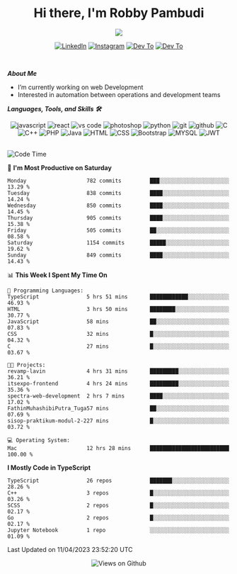 <div align="center">
   <h1>Hi there, I'm Robby Pambudi </h1>

<img src="https://pronoun.cyou/x/y?subject=He&object=Him&height=20"> 
</div>

<p align='center'>
   <a href="https://www.linkedin.com/in/robbypambudi" target="_blank"><img src="https://img.shields.io/badge/LinkedIn-0077B5?style=for-the-badge&logo=linkedin&logoColor=white" alt="LinkedIn"></a>
   <a href="https://www.instagram.com/robbypambudi" target="_blank"><img src="https://img.shields.io/badge/Instagram-E4405F?style=for-the-badge&logo=instagram&logoColor=white" alt="Instagram"></a>
   <a href="https://dev.to/robbypambudi" target="_blank"><img src="https://img.shields.io/badge/dev.to-0A0A0A?style=for-the-badge&logo=dev.to&logoColor=white" alt="Dev To"></a>
   <a href="https://www.facebook.com/robbyulungpambudi" target="_blank"><img src="https://img.shields.io/badge/Facebook-1877F2?style=for-the-badge&logo=facebook&logoColor=white" alt="Dev To"></a>

</p> <p>
<br>
   
***About Me***
   
- I’m currently working on web Development
- Interested in automation between operations and development teams
 
   
***Languages, Tools, and Skills 🛠***

   <div align="center">
   <img src="https://img.shields.io/badge/JavaScript-F7DF1E?style=for-the-badge&logo=javascript&logoColor=black" alt="javascript" />
      <img src="https://img.shields.io/badge/React-61DAFB?style=for-the-badge&logo=react&logoColor=black" alt="react" />
      <img src="https://img.shields.io/badge/vs%20code-007ACC?style=for-the-badge&logo=visual%20studio%20code&logoColor=white" alt="vs code" />
      <img src="https://img.shields.io/badge/adobe%20photoshop-31A8FF?style=for-the-badge&logo=adobe%20photoshop&logoColor=white" alt="photoshop" />
      <img src="https://img.shields.io/badge/python-3776AB?style=for-the-badge&logo=python&logoColor=white" alt="python" />
      <img src="https://img.shields.io/badge/Git-F05032?style=for-the-badge&logo=git&logoColor=white" alt="git" />
      <img src="https://img.shields.io/badge/GitHub-100000?style=for-the-badge&logo=github&logoColor=white" alt="github" />
      <img src="https://img.shields.io/badge/c-%2300599C.svg?style=for-the-badge&logo=c&logoColor=white" alt="C" />
      <img src="https://img.shields.io/badge/c++-%2300599C.svg?style=for-the-badge&logo=c%2B%2B&logoColor=white" alt="C++" />   
      <img src="https://img.shields.io/badge/PHP-777BB4?style=for-the-badge&logo=php&logoColor=white" alt="PHP" />
      <img src="https://img.shields.io/badge/Java-ED8B00?style=for-the-badge&logo=java&logoColor=white" alt="Java"/>
      <img src="https://img.shields.io/badge/HTML5-E34F26?style=for-the-badge&logo=html5&logoColor=white" alt="HTML" />
      <img src="https://img.shields.io/badge/CSS-239120?&style=for-the-badge&logo=css3&logoColor=white" alt ="CSS" />
      <img src="https://img.shields.io/badge/Bootstrap-563D7C?style=for-the-badge&logo=bootstrap&logoColor=white" alt="Bootstrap" />
      <img src="https://img.shields.io/badge/MySQL-00000F?style=for-the-badge&logo=mysql&logoColor=white" alt="MYSQL" />
      <img src="https://img.shields.io/badge/json%20web%20tokens-323330?style=for-the-badge&logo=json-web-tokens&logoColor=pink" alt="JWT" />
      
   </div><br>
   
<!--START_SECTION:waka-->
![Code Time](http://img.shields.io/badge/Code%20Time-622%20hrs%2058%20mins-blue)

📅 **I'm Most Productive on Saturday** 

```text
Monday                   782 commits         ███░░░░░░░░░░░░░░░░░░░░░░   13.29 % 
Tuesday                  838 commits         ████░░░░░░░░░░░░░░░░░░░░░   14.24 % 
Wednesday                850 commits         ████░░░░░░░░░░░░░░░░░░░░░   14.45 % 
Thursday                 905 commits         ████░░░░░░░░░░░░░░░░░░░░░   15.38 % 
Friday                   505 commits         ██░░░░░░░░░░░░░░░░░░░░░░░   08.58 % 
Saturday                 1154 commits        █████░░░░░░░░░░░░░░░░░░░░   19.62 % 
Sunday                   849 commits         ████░░░░░░░░░░░░░░░░░░░░░   14.43 % 
```


📊 **This Week I Spent My Time On** 

```text
💬 Programming Languages: 
TypeScript               5 hrs 51 mins       ████████████░░░░░░░░░░░░░   46.93 % 
HTML                     3 hrs 50 mins       ████████░░░░░░░░░░░░░░░░░   30.77 % 
JavaScript               58 mins             ██░░░░░░░░░░░░░░░░░░░░░░░   07.83 % 
CSS                      32 mins             █░░░░░░░░░░░░░░░░░░░░░░░░   04.32 % 
C                        27 mins             █░░░░░░░░░░░░░░░░░░░░░░░░   03.67 % 

🐱‍💻 Projects: 
revamp-lavin             4 hrs 31 mins       █████████░░░░░░░░░░░░░░░░   36.21 % 
itsexpo-frontend         4 hrs 24 mins       █████████░░░░░░░░░░░░░░░░   35.36 % 
spectra-web-development  2 hrs 7 mins        ████░░░░░░░░░░░░░░░░░░░░░   17.02 % 
FathinMuhashibiPutra_Tuga57 mins             ██░░░░░░░░░░░░░░░░░░░░░░░   07.69 % 
sisop-praktikum-modul-2-227 mins             █░░░░░░░░░░░░░░░░░░░░░░░░   03.72 % 

💻 Operating System: 
Mac                      12 hrs 28 mins      █████████████████████████   100.00 % 
```

**I Mostly Code in TypeScript** 

```text
TypeScript               26 repos            ███████░░░░░░░░░░░░░░░░░░   28.26 % 
C++                      3 repos             █░░░░░░░░░░░░░░░░░░░░░░░░   03.26 % 
SCSS                     2 repos             █░░░░░░░░░░░░░░░░░░░░░░░░   02.17 % 
Go                       2 repos             █░░░░░░░░░░░░░░░░░░░░░░░░   02.17 % 
Jupyter Notebook         1 repo              ░░░░░░░░░░░░░░░░░░░░░░░░░   01.09 % 
```




 Last Updated on 11/04/2023 23:52:20 UTC
<!--END_SECTION:waka-->

<div align="center">
<img src="https://komarev.com/ghpvc/?username=robbypambudi&color=green" alt="Views on Github" />
</div>

